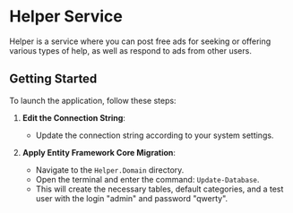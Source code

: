 # Helper Service

Helper is a service where you can post free ads for seeking or offering various types of help, as well as respond to ads from other users.

## Getting Started

To launch the application, follow these steps:

1. **Edit the Connection String**:
   - Update the connection string according to your system settings.

2. **Apply Entity Framework Core Migration**:
   - Navigate to the `Helper.Domain` directory.
   - Open the terminal and enter the command: `Update-Database`.
   - This will create the necessary tables, default categories, and a test user with the login "admin" and password "qwerty".
